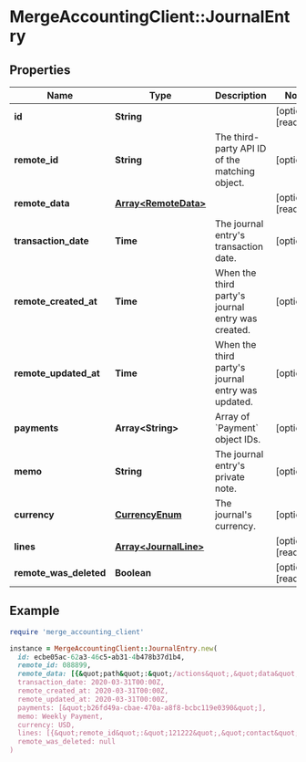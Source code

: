 # MergeAccountingClient::JournalEntry

## Properties

| Name | Type | Description | Notes |
| ---- | ---- | ----------- | ----- |
| **id** | **String** |  | [optional][readonly] |
| **remote_id** | **String** | The third-party API ID of the matching object. | [optional] |
| **remote_data** | [**Array&lt;RemoteData&gt;**](RemoteData.md) |  | [optional][readonly] |
| **transaction_date** | **Time** | The journal entry&#39;s transaction date. | [optional] |
| **remote_created_at** | **Time** | When the third party&#39;s journal entry was created. | [optional] |
| **remote_updated_at** | **Time** | When the third party&#39;s journal entry was updated. | [optional] |
| **payments** | **Array&lt;String&gt;** | Array of &#x60;Payment&#x60; object IDs. | [optional] |
| **memo** | **String** | The journal entry&#39;s private note. | [optional] |
| **currency** | [**CurrencyEnum**](CurrencyEnum.md) | The journal&#39;s currency. | [optional] |
| **lines** | [**Array&lt;JournalLine&gt;**](JournalLine.md) |  | [optional][readonly] |
| **remote_was_deleted** | **Boolean** |  | [optional][readonly] |

## Example

```ruby
require 'merge_accounting_client'

instance = MergeAccountingClient::JournalEntry.new(
  id: ecbe05ac-62a3-46c5-ab31-4b478b37d1b4,
  remote_id: 088899,
  remote_data: [{&quot;path&quot;:&quot;/actions&quot;,&quot;data&quot;:[&quot;Varies by platform&quot;]}],
  transaction_date: 2020-03-31T00:00Z,
  remote_created_at: 2020-03-31T00:00Z,
  remote_updated_at: 2020-03-31T00:00Z,
  payments: [&quot;b26fd49a-cbae-470a-a8f8-bcbc119e0390&quot;],
  memo: Weekly Payment,
  currency: USD,
  lines: [{&quot;remote_id&quot;:&quot;121222&quot;,&quot;contact&quot;:&quot;d2d5ea3c-b032-11ec-b909-0242ac120002&quot;,&quot;account&quot;:&quot;9d892439-5fab-4dbb-8bd8-34f7f96c7912&quot;,&quot;net_amount&quot;:25.54,&quot;description&quot;:&quot;Cash payment for lunch&quot;},{&quot;remote_id&quot;:&quot;121223&quot;,&quot;account&quot;:&quot;f963f34d-3d2f-4f77-b557-cf36bc7e6498&quot;,&quot;net_amount&quot;:10.0}],
  remote_was_deleted: null
)
```

